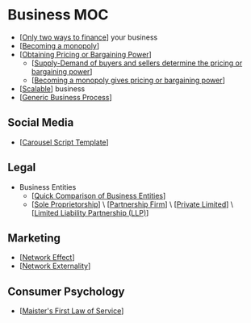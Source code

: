 # Business MOC

- [[Only two ways to finance]] your business
- [[Becoming a monopoly]]
- [[Obtaining Pricing or Bargaining Power]]
  - [[Supply-Demand of buyers and sellers determine the pricing or bargaining power]]
  - [[Becoming a monopoly gives pricing or bargaining power]]
- [[Scalable]] business
- [[Generic Business Process]]

## Social Media

- [[Carousel Script Template]]

## Legal

- Business Entities
  - [[Quick Comparison of Business Entities]]
  - [[Sole Proprietorship]] \ [[Partnership Firm]] \ [[Private Limited]] \ [[Limited Liability Partnership (LLP)]]

## Marketing

- [[Network Effect]]
- [[Network Externality]]

## Consumer Psychology

- [[Maister's First Law of Service]]

[//begin]: # "Autogenerated link references for markdown compatibility"
[Only two ways to finance]: <Only two ways to finance> "Only two ways to finance"
[Becoming a monopoly]: <Becoming a monopoly> "Becoming a monopoly"
[Obtaining Pricing or Bargaining Power]: <Obtaining Pricing or Bargaining Power> "Obtaining Pricing or Bargaining Power"
[Supply-Demand of buyers and sellers determine the pricing or bargaining power]: <Supply-Demand of buyers and sellers determine the pricing or bargaining power> "Supply-Demand of buyers and sellers determine the pricing or bargaining power"
[Becoming a monopoly gives pricing or bargaining power]: <Becoming a monopoly gives pricing or bargaining power> "Becoming a monopoly gives pricing or bargaining power"
[Scalable]: Scalable "Scalable"
[Generic Business Process]: <Generic Business Process> "Generic Business Process"
[Carousel Script Template]: <Carousel Script Template> "Carousel Script Template"
[Quick Comparison of Business Entities]: <Quick Comparison of Business Entities> "Quick Comparison of Business Entities"
[Sole Proprietorship]: <Sole Proprietorship> "Sole Proprietorship"
[Partnership Firm]: <Partnership Firm> "Partnership Firm"
[Private Limited]: <Private Limited> "Private Limited (Pvt. Ltd.)"
[Limited Liability Partnership (LLP)]: <Limited Liability Partnership (LLP)> "Limited Liability Partnership (LLP)"
[Network Effect]: <Network Effect> "Network Effect"
[Network Externality]: <Network Externality> "Network Externality"
[Maister's First Law of Service]: <Maister's First Law of Service> "Maister's First Law of Service"
[//end]: # "Autogenerated link references"